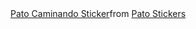 <div class="tenor-gif-embed" data-postid="24693863" data-share-method="host" data-aspect-ratio="0.859375" data-width="100%"><a href="https://tenor.com/view/pato-caminando-cheli-gif-24693863">Pato Caminando Sticker</a>from <a href="https://tenor.com/search/pato-stickers">Pato Stickers</a></div> <script type="text/javascript" async src="https://tenor.com/embed.js"></script>
